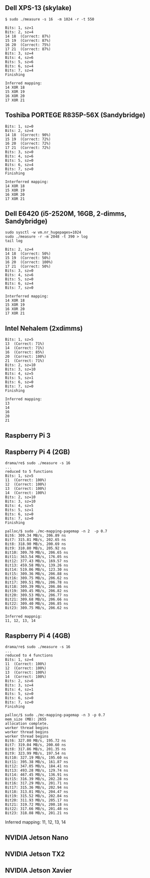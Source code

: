 
## Dell XPS-13 (skylake)

	$ sudo ./measure -s 16  -m 1024 -r -t 550

	Bits: 1, sz=1
	Bits: 2, sz=4
	14 18  (Correct: 87%)
	15 19  (Correct: 87%)
	16 20  (Correct: 75%)
	17 21  (Correct: 87%)
	Bits: 3, sz=4
	Bits: 4, sz=6
	Bits: 5, sz=6
	Bits: 6, sz=4
	Bits: 7, sz=4
	Finishing

	Inferred mapping:  
	14 XOR 18
	15 XOR 19
	16 XOR 20
	17 XOR 21

## Toshiba PORTEGE R835P-56X (Sandybridge)

	Bits: 1, sz=0
	Bits: 2, sz=4
	14 18  (Correct: 90%)
	15 19  (Correct: 72%)
	16 20  (Correct: 72%)
	17 21  (Correct: 72%)
	Bits: 3, sz=0
	Bits: 4, sz=6
	Bits: 5, sz=0
	Bits: 6, sz=4
	Bits: 7, sz=0
	Finishing

	Interferred mapping:
	14 XOR 18
	15 XOR 19
	16 XOR 20
	17 XOR 21

## Dell E6420 (i5-2520M, 16GB, 2-dimms, Sandybridge)

	sudo sysctl -w vm.nr_hugepages=1024
	sudo ./measure -r -m 2048 -t 390 > log
	tail log

	Bits: 2, sz=4
	14 18  (Correct: 50%)
	15 19  (Correct: 50%)
	16 20  (Correct: 100%)
	17 21  (Correct: 50%)
	Bits: 3, sz=0
	Bits: 4, sz=6
	Bits: 5, sz=0
	Bits: 6, sz=4
	Bits: 7, sz=0

	Interferred mapping:
	14 XOR 18
	15 XOR 19
	16 XOR 20
	17 XOR 21

## Intel Nehalem  (2xdimms) 

	Bits: 1, sz=5
	13  (Correct: 71%)
	14  (Correct: 71%)
	16  (Correct: 85%)
	20  (Correct: 100%)
	21  (Correct: 71%)
	Bits: 2, sz=10
	Bits: 3, sz=10
	Bits: 4, sz=5
	Bits: 5, sz=1
	Bits: 6, sz=0
	Bits: 7, sz=0
	Finishing

	Inferred mapping:
	13
	14
	16
	20
	21

## Raspberry Pi 3

## Raspberry Pi 4 (2GB)
	drama/re$ sudo ./measure -s 16
	...
	reduced to 5 functions
	Bits: 1, sz=5
	11  (Correct: 100%)
	12  (Correct: 100%)
	13  (Correct: 100%)
	14  (Correct: 100%)
	Bits: 2, sz=10
	Bits: 3, sz=10
	Bits: 4, sz=5
	Bits: 5, sz=1
	Bits: 6, sz=0
	Bits: 7, sz=0
	Finishing

	palloc/$ sudo ./mc-mapping-pagemap -n 2  -p 0.7
	Bit6: 309.34 MB/s, 206.89 ns
	Bit7: 315.81 MB/s, 202.65 ns
	Bit8: 318.90 MB/s, 200.69 ns
	Bit9: 310.80 MB/s, 205.92 ns
	Bit10: 309.70 MB/s, 206.65 ns
	Bit11: 363.54 MB/s, 176.05 ns
	Bit12: 377.43 MB/s, 169.57 ns
	Bit13: 459.58 MB/s, 139.26 ns
	Bit14: 519.06 MB/s, 123.30 ns
	Bit15: 309.36 MB/s, 206.88 ns
	Bit16: 309.75 MB/s, 206.62 ns
	Bit17: 309.51 MB/s, 206.78 ns
	Bit18: 309.39 MB/s, 206.86 ns
	Bit19: 309.45 MB/s, 206.82 ns
	Bit20: 309.53 MB/s, 206.77 ns
	Bit21: 309.68 MB/s, 206.66 ns
	Bit22: 309.40 MB/s, 206.85 ns
	Bit23: 309.75 MB/s, 206.62 ns

	Inferred mappnig:
	11, 12, 13, 14

## Raspberry Pi 4 (4GB)

	drama/re$ sudo ./measure -s 16
	...
	reduced to 4 functions
	Bits: 1, sz=4
	11  (Correct: 100%)
	12  (Correct: 100%)
	13  (Correct: 100%)
	14  (Correct: 100%)
	Bits: 2, sz=6
	Bits: 3, sz=4
	Bits: 4, sz=1
	Bits: 5, sz=0
	Bits: 6, sz=0
	Bits: 7, sz=0
	Finishing

	palloc/$ sudo ./mc-mapping-pagemap -n 3 -p 0.7
	mem_size (MB): 2655
	allocation complete.
	worker thread begins
	worker thread begins
	worker thread begins
	Bit6: 327.00 MB/s, 195.72 ns
	Bit7: 319.04 MB/s, 200.60 ns
	Bit8: 317.86 MB/s, 201.35 ns
	Bit9: 323.99 MB/s, 197.54 ns
	Bit10: 327.19 MB/s, 195.60 ns
	Bit11: 395.38 MB/s, 161.87 ns
	Bit12: 347.05 MB/s, 184.41 ns
	Bit13: 493.28 MB/s, 129.74 ns
	Bit14: 467.45 MB/s, 136.91 ns
	Bit15: 316.39 MB/s, 202.28 ns
	Bit16: 317.29 MB/s, 201.71 ns
	Bit17: 315.36 MB/s, 202.94 ns
	Bit18: 313.01 MB/s, 204.47 ns
	Bit19: 315.52 MB/s, 202.84 ns
	Bit20: 311.93 MB/s, 205.17 ns
	Bit21: 319.72 MB/s, 200.18 ns
	Bit22: 317.66 MB/s, 201.48 ns
	Bit23: 318.08 MB/s, 201.21 ns

Inferred mapping:
11, 12, 13, 14


## NVIDIA Jetson Nano

## NVIDIA Jetson TX2

## NVIDIA Jetson Xavier

